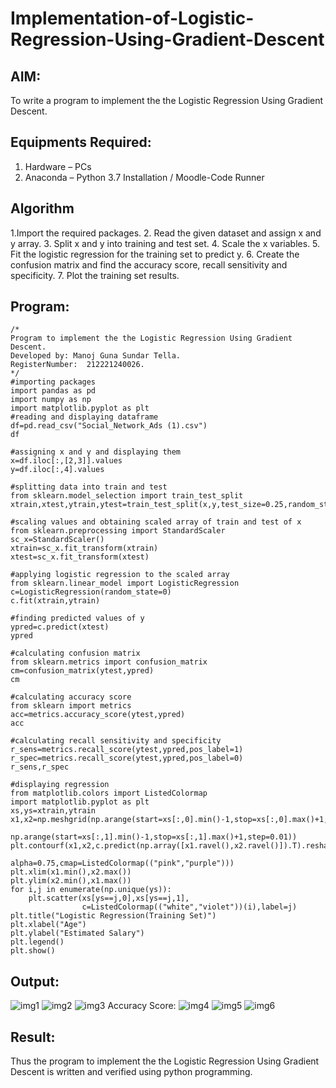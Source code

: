 # Implementation-of-Logistic-Regression-Using-Gradient-Descent

## AIM:
To write a program to implement the the Logistic Regression Using Gradient Descent.

## Equipments Required:
1. Hardware – PCs
2. Anaconda – Python 3.7 Installation / Moodle-Code Runner

## Algorithm
1.Import the required packages.
2. Read the given dataset and assign x and y array.
3. Split x and y into training and test set.
4. Scale the x variables.
5. Fit the logistic regression for the training set to predict y.
6. Create the confusion matrix and find the accuracy score, recall sensitivity and specificity.
7. Plot the training set results.

## Program:
```
/*
Program to implement the the Logistic Regression Using Gradient Descent.
Developed by: Manoj Guna Sundar Tella.
RegisterNumber:  212221240026.
*/
#importing packages
import pandas as pd
import numpy as np
import matplotlib.pyplot as plt
#reading and displaying dataframe
df=pd.read_csv("Social_Network_Ads (1).csv")
df

#assigning x and y and displaying them
x=df.iloc[:,[2,3]].values
y=df.iloc[:,4].values 

#splitting data into train and test
from sklearn.model_selection import train_test_split
xtrain,xtest,ytrain,ytest=train_test_split(x,y,test_size=0.25,random_state=0)

#scaling values and obtaining scaled array of train and test of x
from sklearn.preprocessing import StandardScaler
sc_x=StandardScaler()
xtrain=sc_x.fit_transform(xtrain)
xtest=sc_x.fit_transform(xtest)

#applying logistic regression to the scaled array
from sklearn.linear_model import LogisticRegression
c=LogisticRegression(random_state=0)
c.fit(xtrain,ytrain)

#finding predicted values of y
ypred=c.predict(xtest)
ypred

#calculating confusion matrix
from sklearn.metrics import confusion_matrix
cm=confusion_matrix(ytest,ypred)
cm

#calculating accuracy score
from sklearn import metrics
acc=metrics.accuracy_score(ytest,ypred)
acc

#calculating recall sensitivity and specificity
r_sens=metrics.recall_score(ytest,ypred,pos_label=1)
r_spec=metrics.recall_score(ytest,ypred,pos_label=0)
r_sens,r_spec

#displaying regression 
from matplotlib.colors import ListedColormap
import matplotlib.pyplot as plt
xs,ys=xtrain,ytrain
x1,x2=np.meshgrid(np.arange(start=xs[:,0].min()-1,stop=xs[:,0].max()+1,step=0.01),
               np.arange(start=xs[:,1].min()-1,stop=xs[:,1].max()+1,step=0.01))
plt.contourf(x1,x2,c.predict(np.array([x1.ravel(),x2.ravel()]).T).reshape(x1.shape),
                            alpha=0.75,cmap=ListedColormap(("pink","purple")))
plt.xlim(x1.min(),x2.max())
plt.ylim(x2.min(),x1.max())
for i,j in enumerate(np.unique(ys)):
    plt.scatter(xs[ys==j,0],xs[ys==j,1],
                c=ListedColormap(("white","violet"))(i),label=j)
plt.title("Logistic Regression(Training Set)")
plt.xlabel("Age")
plt.ylabel("Estimated Salary")
plt.legend()
plt.show()
```

## Output:
![img1](https://user-images.githubusercontent.com/94883876/173859916-ce424505-7457-44f8-a3b9-4c0fa1ca2bee.jpg)
![img2](https://user-images.githubusercontent.com/94883876/173859942-27450cc9-6daa-4e72-ae9e-3ff1afada440.jpg)
![img3](https://user-images.githubusercontent.com/94883876/173859962-dd287c91-9043-410b-9048-82d5784507d1.jpg)
Accuracy Score:
![img4](https://user-images.githubusercontent.com/94883876/173859992-e623ac87-e4fc-41c8-8d3f-7f341b737de0.jpg)
![img5](https://user-images.githubusercontent.com/94883876/173860012-cab7135d-f9c0-43fa-bfb1-53056663361d.jpg)
![img6](https://user-images.githubusercontent.com/94883876/173860029-c2772a26-debf-4326-8d17-56647c5e61a0.jpg)


## Result:
Thus the program to implement the the Logistic Regression Using Gradient Descent is written and verified using python programming.

